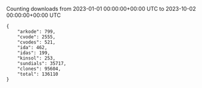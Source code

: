 
Counting downloads from 2023-01-01 00:00:00+00:00 UTC to 2023-10-02 00:00:00+00:00 UTC

```
{
    "arkode": 799,
    "cvode": 2555,
    "cvodes": 521,
    "ida": 462,
    "idas": 199,
    "kinsol": 253,
    "sundials": 35717,
    "clones": 95604,
    "total": 136110
}
```

